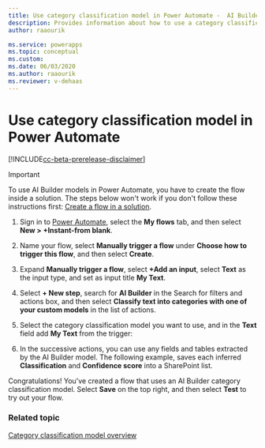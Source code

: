 ```yaml
---
title: Use category classification model in Power Automate -  AI Builder | Microsoft Docs
description: Provides information about how to use a category classification model in Power Automate.
author: raaourik

ms.service: powerapps
ms.topic: conceptual
ms.custom: 
ms.date: 06/03/2020
ms.author: raaourik
ms.reviewer: v-dehaas
---
```


# Use category classification model in Power Automate


[!INCLUDE[cc-beta-prerelease-disclaimer](./includes/cc-beta-prerelease-disclaimer.md)]

> [!IMPORTANT]
 > To use AI Builder models in Power Automate, you have to create the flow inside a solution. The steps below won't work if you don't follow these instructions first: [Create a flow in a solution](/flow/create-flow-solution).

1. Sign in to [Power Automate](https://flow.microsoft.com/), select the **My flows** tab, and then select **New > +Instant-from blank**.
1. Name your flow, select **Manually trigger a flow** under **Choose how to trigger this flow**, and then select **Create**.
1. Expand **Manually trigger a flow**, select **+Add an input**, select **Text** as the input type, and set as input title **My Text**.
1. Select **+ New step**, search for **AI Builder** in the Search for filters and actions box, and then select **Classify text into categories with one of your custom models** in the list of actions.
1.	Select the category classification model you want to use, and in the **Text** field add **My Text** from the trigger:


1. In the successive actions, you can use any fields and tables extracted by the AI Builder model. The following example, saves each inferred **Classification** and **Confidence score** into a SharePoint list.


Congratulations! You've created a flow that uses an AI Builder category classification model. Select **Save** on the top right, and then select **Test** to try out your flow.


### Related topic

[Category classification model overview](text-classification-overview.md)
